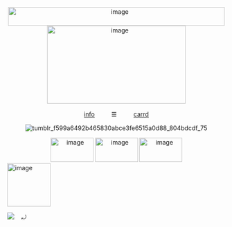 <div align="center">
  <img width="500" height="43" alt="image" src="https://github.com/user-attachments/assets/44f99388-0bb7-4f98-8ccb-8f9c13db91a5" />


<div align="center">
  <img width="320" height="180" alt="image" src="https://github.com/user-attachments/assets/55558e0f-2403-4a36-a43f-180e296302ec" />

  
[info](https://t.me/autopsykiss)ㅤㅤㅤ☰ㅤㅤㅤ[carrd](https://mothereater.carrd.co) 

![tumblr_f599a6492b465830abce3fe6515a0d88_804bdcdf_75](https://github.com/user-attachments/assets/d2e2ffb2-28ae-46c0-bb3c-5b2860a76834)

<div align="center">
  <img width="99" height="56" alt="image" src="https://github.com/user-attachments/assets/7e8dedc9-9b1a-4877-bb23-b623eea7a948" /> <img width="99" height="56" alt="image" src="https://github.com/user-attachments/assets/fa5ffbc7-546d-4cf4-bda9-eea41deee4d3" /> <img width="99" height="56" alt="image" src="https://github.com/user-attachments/assets/bf84aaf9-4c5f-48f8-92c0-a12fbb5dbe17" /> 


<div align="left">
  <img width="100" height="100" alt="image" src="https://github.com/user-attachments/assets/052b2191-2006-469b-a89e-60ae40c1f8eb" />

![](https://komarev.com/ghpvc/?username=mothereater&color=D8BFD8&style=plastic&label=⠀☆⠀&base=1000)ㅤ ⤾
